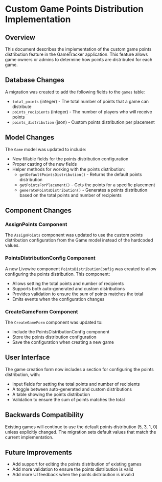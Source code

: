 # Custom Game Points Distribution Implementation

## Overview
This document describes the implementation of the custom game points distribution feature in the GameTracker application. This feature allows game owners or admins to determine how points are distributed for each game.

## Database Changes
A migration was created to add the following fields to the `games` table:
- `total_points` (integer) - The total number of points that a game can distribute
- `points_recipients` (integer) - The number of players who will receive points
- `points_distribution` (json) - Custom points distribution per placement

## Model Changes
The `Game` model was updated to include:
- New fillable fields for the points distribution configuration
- Proper casting of the new fields
- Helper methods for working with the points distribution:
  - `getDefaultPointsDistribution()` - Returns the default points distribution
  - `getPointsForPlacement()` - Gets the points for a specific placement
  - `generatePointsDistribution()` - Generates a points distribution based on the total points and number of recipients

## Component Changes
### AssignPoints Component
The `AssignPoints` component was updated to use the custom points distribution configuration from the Game model instead of the hardcoded values.

### PointsDistributionConfig Component
A new Livewire component `PointsDistributionConfig` was created to allow configuring the points distribution. This component:
- Allows setting the total points and number of recipients
- Supports both auto-generated and custom distributions
- Provides validation to ensure the sum of points matches the total
- Emits events when the configuration changes

### CreateGameForm Component
The `CreateGameForm` component was updated to:
- Include the PointsDistributionConfig component
- Store the points distribution configuration
- Save the configuration when creating a new game

## User Interface
The game creation form now includes a section for configuring the points distribution, with:
- Input fields for setting the total points and number of recipients
- A toggle between auto-generated and custom distributions
- A table showing the points distribution
- Validation to ensure the sum of points matches the total

## Backwards Compatibility
Existing games will continue to use the default points distribution (5, 3, 1, 0) unless explicitly changed. The migration sets default values that match the current implementation.

## Future Improvements
- Add support for editing the points distribution of existing games
- Add more validation to ensure the points distribution is valid
- Add more UI feedback when the points distribution is invalid
